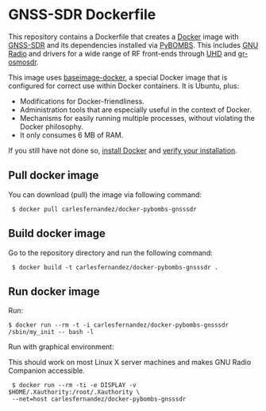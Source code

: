 # GNSS-SDR Dockerfile

This repository contains a Dockerfile that creates a [Docker](https://www.docker.com/) image with [GNSS-SDR](http://gnss-sdr.org) and its dependencies installed via [PyBOMBS](https://github.com/gnuradio/pybombs). This includes [GNU Radio](http://gnuradio.org/) and drivers for a wide range of RF front-ends through [UHD](https://github.com/EttusResearch/uhd) and [gr-osmosdr](http://sdr.osmocom.org/trac/wiki/GrOsmoSDR).

This image uses [baseimage-docker](https://github.com/phusion/baseimage-docker), a special Docker image that is configured for correct use within Docker containers. It is Ubuntu, plus:

  * Modifications for Docker-friendliness.
  * Administration tools that are especially useful in the context of Docker.
  * Mechanisms for easily running multiple processes, without violating the Docker philosophy.
  * It only consumes 6 MB of RAM.

If you still have not done so, [install Docker](https://docs.docker.com/engine/getstarted/step_one/) and [verify your installation](https://docs.docker.com/engine/getstarted/step_three/).

Pull docker image
-----------

You can download (pull) the image via following command:

     $ docker pull carlesfernandez/docker-pybombs-gnsssdr



Build docker image
-----------

Go to the repository directory and run the following command:

     $ docker build -t carlesfernandez/docker-pybombs-gnsssdr .


Run docker image
-----------
Run:

    $ docker run --rm -t -i carlesfernandez/docker-pybombs-gnsssdr /sbin/my_init -- bash -l

Run with graphical environment:

This should work on most Linux X server machines and makes GNU Radio Companion accessible.

     $ docker run --rm -ti -e DISPLAY -v $HOME/.Xauthority:/root/.Xauthority \
     --net=host carlesfernandez/docker-pybombs-gnsssdr
